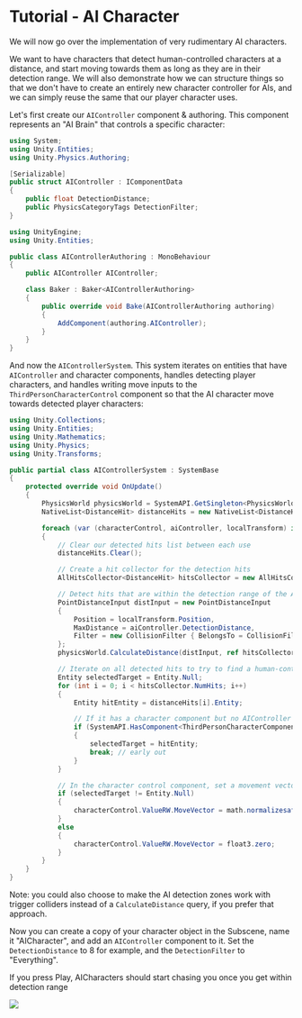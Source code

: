 
# Tutorial - AI Character

We will now go over the implementation of very rudimentary AI characters. 

We want to have characters that detect human-controlled characters at a distance, and start moving towards them as long as they are in their detection range. We will also demonstrate how we can structure things so that we don't have to create an entirely new character controller for AIs, and we can simply reuse the same that our player character uses.

Let's first create our `AIController` component & authoring. This component represents an "AI Brain" that controls a specific character:
```cs
using System;
using Unity.Entities;
using Unity.Physics.Authoring;

[Serializable]
public struct AIController : IComponentData
{
    public float DetectionDistance;
    public PhysicsCategoryTags DetectionFilter;
}
```

```cs
using UnityEngine;
using Unity.Entities;

public class AIControllerAuthoring : MonoBehaviour
{
    public AIController AIController;

    class Baker : Baker<AIControllerAuthoring>
    {
        public override void Bake(AIControllerAuthoring authoring)
        {
            AddComponent(authoring.AIController);
        }
    }
}
```

And now the `AIControllerSystem`. This system iterates on entities that have `AIController` and character components, handles detecting player characters, and handles writing move inputs to the `ThirdPersonCharacterControl` component so that the AI character move towards detected player characters:
```cs
using Unity.Collections;
using Unity.Entities;
using Unity.Mathematics;
using Unity.Physics;
using Unity.Transforms;

public partial class AIControllerSystem : SystemBase
{
    protected override void OnUpdate()
    {
        PhysicsWorld physicsWorld = SystemAPI.GetSingleton<PhysicsWorldSingleton>().PhysicsWorld;
        NativeList<DistanceHit> distanceHits = new NativeList<DistanceHit>(Allocator.TempJob);

        foreach (var (characterControl, aiController, localTransform) in SystemAPI.Query<RefRW<ThirdPersonCharacterControl>, AIController, LocalTransform>())
        {
            // Clear our detected hits list between each use
            distanceHits.Clear();

            // Create a hit collector for the detection hits
            AllHitsCollector<DistanceHit> hitsCollector = new AllHitsCollector<DistanceHit>(aiController.DetectionDistance, ref distanceHits);

            // Detect hits that are within the detection range of the AI character
            PointDistanceInput distInput = new PointDistanceInput
            {
                Position = localTransform.Position,
                MaxDistance = aiController.DetectionDistance,
                Filter = new CollisionFilter { BelongsTo = CollisionFilter.Default.BelongsTo, CollidesWith = aiController.DetectionFilter.Value },
            };
            physicsWorld.CalculateDistance(distInput, ref hitsCollector);

            // Iterate on all detected hits to try to find a human-controlled character...
            Entity selectedTarget = Entity.Null;
            for (int i = 0; i < hitsCollector.NumHits; i++)
            {
                Entity hitEntity = distanceHits[i].Entity;

                // If it has a character component but no AIController component, that means it's a human player character
                if (SystemAPI.HasComponent<ThirdPersonCharacterComponent>(hitEntity) && !SystemAPI.HasComponent<AIController>(hitEntity))
                {
                    selectedTarget = hitEntity;
                    break; // early out
                }
            }

            // In the character control component, set a movement vector that will make the ai character move towards the selected target
            if (selectedTarget != Entity.Null)
            {
                characterControl.ValueRW.MoveVector = math.normalizesafe(SystemAPI.GetComponent<LocalTransform>(selectedTarget).Position - localTransform.Position);
            }
            else
            {
                characterControl.ValueRW.MoveVector = float3.zero;
            }
        }
    }
}
```

Note: you could also choose to make the AI detection zones work with trigger colliders instead of a `CalculateDistance` query, if you prefer that approach.

Now you can create a copy of your character object in the Subscene, name it "AICharacter", and add an `AIController` component to it. Set the `DetectionDistance` to 8 for example, and the `DetectionFilter` to "Everything". 

If you press Play, AICharacters should start chasing you once you get within detection range

![](../Images/tutorial_ai.gif)
